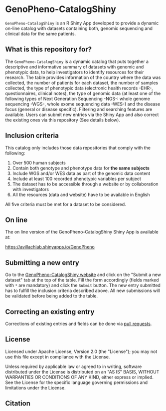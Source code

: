 # GenoPheno-CatalogShiny

`GenoPheno-CatalogShiny` is an R Shiny App developed to provide a dynamic on-line catalog with datasets containing both, genomic sequencing and clinical data for the same patients. 

## What is this repository for?

The `GenoPheno-CatalogShiny` is a dynamic catalog that puts together a descriptive and informative summary of datasets with genomic and phenotypic data, to help investigators to identify resources for their research. The table provides information of the country where the data was collected, the number of patients for each dataset, the number of samples collected, the type of phenotypic data (electronic health records -EHR-, questionnaires, clinical notes), the type of genomic data (at least one of the following types of Next Generation Sequencing -NGS-: whole genome sequencing -WGS-, whole exome sequencing data -WES-) and the disease focus (general or disease specific). Filtering and searching features are available. Users can submit new entries via the Shiny App and also correct the existing ones via this repository (See details below). 

## Inclusion criteria
This catalog only includes those data repositories that comply with the following:
1. Over 500 human subjects
2. Contain both genotype and phenotype data for **the same subjects**
3. Include WGS and/or WES data as part of the genomic data content
4. Include at least 100 recorded phenotypic variables per subject
5. The dataset has to be accessible through a website or by collaboration with investigators
6. All the resources (data and website) have to be available in English

All five criteria must be met for a dataset to be considered. 

## On line
The on line version of the GenoPheno-CatalogShiny Shiny App is available at: 

<a href="https://avillachlab.shinyapps.io/GenoPheno" target="_blank">https://avillachlab.shinyapps.io/GenoPheno</a>


## Submitting a new entry

Go to the [GenoPheno-CatalogShiny website](https://avillachlab.shinyapps.io/GenoPheno) and click on the "Submit a new dataset" tab at the top of the table. Fill the form accordingly (fields marked with `*` are mandatory) and click the `Submit` button. The new entry submitted has to fulfill the inclusion criteria described above. All new submissions will be validated before being added to the table. 

## Correcting an existing entry

Corrections of existing entries and fields can be done via [pull requests](https://help.github.com/en/github/collaborating-with-issues-and-pull-requests/about-pull-requests).


## License
Licensed under Apache License, Version 2.0 (the "License");
you may not use this file except in compliance with the License.

Unless required by applicable law or agreed to in writing, software
distributed under the License is distributed on an "AS IS" BASIS,
WITHOUT WARRANTIES OR CONDITIONS OF ANY KIND, either express or implied.
See the License for the specific language governing permissions and
limitations under the License.

## Citation 


